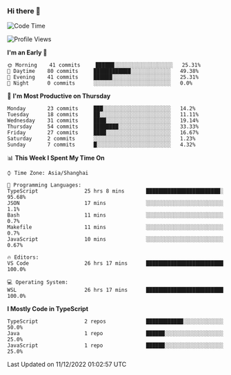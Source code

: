 ### Hi there 👋

<!--
**waynelwz/waynelwz** is a ✨ _special_ ✨ repository because its `README.md` (this file) appears on your GitHub profile.

Here are some ideas to get you started:

- 🔭 I’m currently working on ...
- 🌱 I’m currently learning ...
- 👯 I’m looking to collaborate on ...
- 🤔 I’m looking for help with ...
- 💬 Ask me about ...
- 📫 How to reach me: ...
- 😄 Pronouns: ...
- ⚡ Fun fact: ...
-->

<!--START_SECTION:waka-->
![Code Time](http://img.shields.io/badge/Code%20Time-807%20hrs%2016%20mins-blue)

![Profile Views](http://img.shields.io/badge/Profile%20Views-0-blue)

**I'm an Early 🐤** 

```text
🌞 Morning    41 commits     ██████░░░░░░░░░░░░░░░░░░░   25.31% 
🌆 Daytime    80 commits     ████████████░░░░░░░░░░░░░   49.38% 
🌃 Evening    41 commits     ██████░░░░░░░░░░░░░░░░░░░   25.31% 
🌙 Night      0 commits      ░░░░░░░░░░░░░░░░░░░░░░░░░   0.0%

```
📅 **I'm Most Productive on Thursday** 

```text
Monday       23 commits     ███░░░░░░░░░░░░░░░░░░░░░░   14.2% 
Tuesday      18 commits     ██░░░░░░░░░░░░░░░░░░░░░░░   11.11% 
Wednesday    31 commits     ████░░░░░░░░░░░░░░░░░░░░░   19.14% 
Thursday     54 commits     ████████░░░░░░░░░░░░░░░░░   33.33% 
Friday       27 commits     ████░░░░░░░░░░░░░░░░░░░░░   16.67% 
Saturday     2 commits      ░░░░░░░░░░░░░░░░░░░░░░░░░   1.23% 
Sunday       7 commits      █░░░░░░░░░░░░░░░░░░░░░░░░   4.32%

```


📊 **This Week I Spent My Time On** 

```text
⌚︎ Time Zone: Asia/Shanghai

💬 Programming Languages: 
TypeScript               25 hrs 8 mins       ████████████████████████░   95.68% 
JSON                     17 mins             ░░░░░░░░░░░░░░░░░░░░░░░░░   1.1% 
Bash                     11 mins             ░░░░░░░░░░░░░░░░░░░░░░░░░   0.7% 
Makefile                 11 mins             ░░░░░░░░░░░░░░░░░░░░░░░░░   0.7% 
JavaScript               10 mins             ░░░░░░░░░░░░░░░░░░░░░░░░░   0.67%

🔥 Editors: 
VS Code                  26 hrs 17 mins      █████████████████████████   100.0%

💻 Operating System: 
WSL                      26 hrs 17 mins      █████████████████████████   100.0%

```

**I Mostly Code in TypeScript** 

```text
TypeScript               2 repos             ████████████░░░░░░░░░░░░░   50.0% 
Java                     1 repo              ██████░░░░░░░░░░░░░░░░░░░   25.0% 
JavaScript               1 repo              ██████░░░░░░░░░░░░░░░░░░░   25.0%

```



 Last Updated on 11/12/2022 01:02:57 UTC
<!--END_SECTION:waka-->
